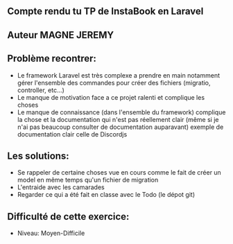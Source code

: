 ## Compte rendu tu TP de InstaBook en Laravel

## Auteur MAGNE JEREMY

## Problème recontrer:
  - Le framework Laravel est très complexe a prendre en main notamment gérer l'ensemble des commandes pour créer des fichiers (migratio, controller, etc...)
  - Le manque de motivation face a ce projet ralenti et complique les choses
  - Le manque de connaissance (dans l'ensemble du framework) complique la chose et la documentation qui n'est pas réellement clair (même si je n'ai pas beaucoup consulter de documentation auparavant) exemple de documentation clair celle de Discordjs

## Les solutions:
  - Se rappeler de certaine choses vue en cours comme le fait de créer un model en même temps qu'un fichier de migration
  - L'entraide avec les camarades
  - Regarder ce qui a été fait en classe avec le Todo (le dépot git)

## Difficulté de cette exercice:
  - Niveau: Moyen-Difficile
